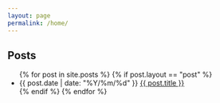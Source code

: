 ```yaml
---
layout: page
permalink: /home/
---
```


<h2 class="smallcap">Posts</h2>
<ul class="post-list">
	{% for post in site.posts %}
	{% if post.layout == "post" %}
	<li>
		<span>{{ post.date | date: "%Y/%m/%d" }}</span>
		<a href="{{ post.url | prepend: site.baseurl }}">{{ post.title }}</a>
	</li>
	{% endif %}
	{% endfor %}
</ul>
